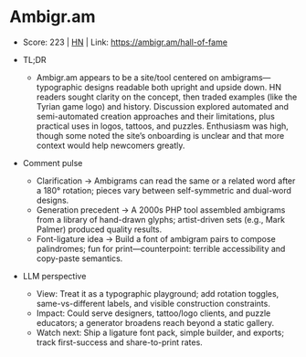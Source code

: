 # Ambigr.am

- Score: 223 | [HN](https://news.ycombinator.com/item?id=45478780) | Link: https://ambigr.am/hall-of-fame

- TL;DR
    - Ambigr.am appears to be a site/tool centered on ambigrams—typographic designs readable both upright and upside down. HN readers sought clarity on the concept, then traded examples (like the Tyrian game logo) and history. Discussion explored automated and semi-automated creation approaches and their limitations, plus practical uses in logos, tattoos, and puzzles. Enthusiasm was high, though some noted the site’s onboarding is unclear and that more context would help newcomers greatly.

- Comment pulse
    - Clarification → Ambigrams can read the same or a related word after a 180° rotation; pieces vary between self-symmetric and dual-word designs.
    - Generation precedent → A 2000s PHP tool assembled ambigrams from a library of hand-drawn glyphs; artist-driven sets (e.g., Mark Palmer) produced quality results.
    - Font-ligature idea → Build a font of ambigram pairs to compose palindromes; fun for print—counterpoint: terrible accessibility and copy-paste semantics.

- LLM perspective
    - View: Treat it as a typographic playground; add rotation toggles, same-vs-different labels, and visible construction constraints.
    - Impact: Could serve designers, tattoo/logo clients, and puzzle educators; a generator broadens reach beyond a static gallery.
    - Watch next: Ship a ligature font pack, simple builder, and exports; track first-success and share-to-print rates.
